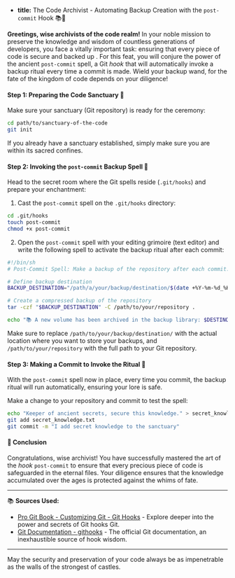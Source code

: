 * **title:** The Code Archivist - Automating Backup Creation with the `post-commit` Hook 📚🔮

**Greetings, wise archivists of the code realm!** In your noble mission to preserve the knowledge and wisdom of countless generations of developers, you face a vitally important task: ensuring that every piece of code is secure and backed up . For this feat, you will conjure the power of the ancient `post-commit` spell, a Git *hook* that will automatically invoke a backup ritual every time a commit is made. Wield your backup wand, for the fate of the kingdom of code depends on your diligence!

#### Step 1: Preparing the Code Sanctuary 🏰

Make sure your sanctuary (Git repository) is ready for the ceremony:

```bash
cd path/to/sanctuary-of-the-code
git init
```

If you already have a sanctuary established, simply make sure you are within its sacred confines.

#### Step 2: Invoking the `post-commit` Backup Spell 📜

Head to the secret room where the Git spells reside (`.git/hooks`) and prepare your enchantment:

1. Cast the `post-commit` spell on the `.git/hooks` directory:

```bash
cd .git/hooks
touch post-commit
chmod +x post-commit
```

2. Open the `post-commit` spell with your editing grimoire (text editor) and write the following spell to activate the backup ritual after each commit:

```bash
#!/bin/sh
# Post-Commit Spell: Make a backup of the repository after each commit.

# Define backup destination
BACKUP_DESTINATION="/path/a/your/backup/destination/$(date +%Y-%m-%d_%H-%M-%S)_backup.tar.gz"

# Create a compressed backup of the repository
tar -czf "$BACKUP_DESTINATION" -C /path/to/your/repository .

echo "📚 A new volume has been archived in the backup library: $DESTINO_SPALDO"
```

Make sure to replace `/path/to/your/backup/destination/` with the actual location where you want to store your backups, and `/path/to/your/repository` with the full path to your Git repository.

#### Step 3: Making a Commit to Invoke the Ritual 🌟

With the `post-commit` spell now in place, every time you commit, the backup ritual will run automatically, ensuring your lore is safe.

Make a change to your repository and commit to test the spell:

```bash
echo "Keeper of ancient secrets, secure this knowledge." > secret_knowledge.txt
git add secret_knowledge.txt
git commit -m "I add secret knowledge to the sanctuary"
```
#### 🤔 Conclusion

Congratulations, wise archivist! You have successfully mastered the art of the *hook* `post-commit` to ensure that every precious piece of code is safeguarded in the eternal files. Your diligence ensures that the knowledge accumulated over the ages is protected against the whims of fate.

---

📚 **Sources Used:**

- [Pro Git Book - Customizing Git - Git Hooks](https://git-scm.com/book/en/v2/Customizing-Git-Git-Hooks) - Explore deeper into the power and secrets of Git hooks Git.
- [Git Documentation - githooks](https://git-scm.com/docs/githooks) - The official Git documentation, an inexhaustible source of hook wisdom.

---

May the security and preservation of your code always be as impenetrable as the walls of the strongest of castles.
